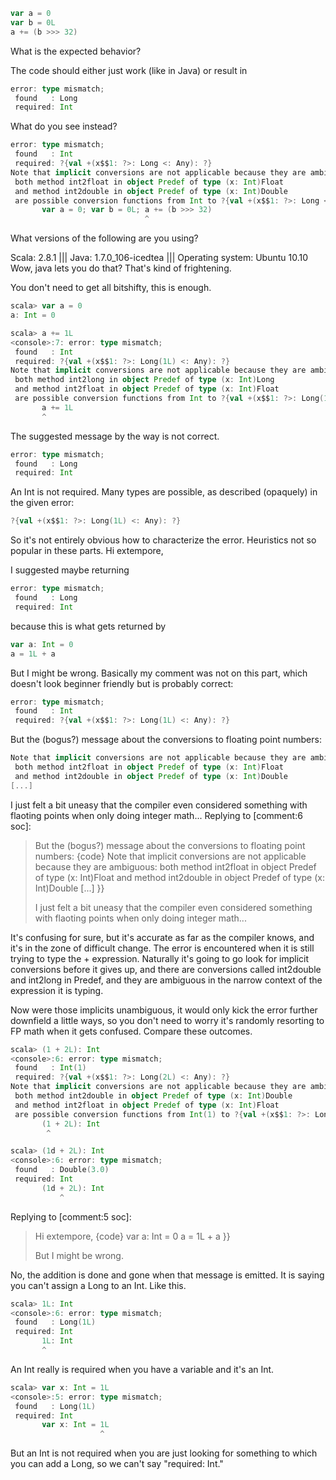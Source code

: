 ```scala
var a = 0
var b = 0L
a += (b >>> 32)
```

What is the expected behavior?

The code should either just work (like in Java) or result in 
```scala
error: type mismatch;
 found   : Long
 required: Int
```


What do you see instead?
```scala
error: type mismatch;
 found   : Int
 required: ?{val +(x$$1: ?>: Long <: Any): ?}
Note that implicit conversions are not applicable because they are ambiguous:
 both method int2float in object Predef of type (x: Int)Float
 and method int2double in object Predef of type (x: Int)Double
 are possible conversion functions from Int to ?{val +(x$$1: ?>: Long <: Any): ?}
       var a = 0; var b = 0L; a += (b >>> 32)
                              ^
```


What versions of the following are you using?

Scala: 2.8.1 ||| Java: 1.7.0_106-icedtea ||| Operating system: Ubuntu 10.10
Wow, java lets you do that? That's kind of frightening.

You don't need to get all bitshifty, this is enough.
```scala
scala> var a = 0
a: Int = 0

scala> a += 1L  
<console>:7: error: type mismatch;
 found   : Int
 required: ?{val +(x$$1: ?>: Long(1L) <: Any): ?}
Note that implicit conversions are not applicable because they are ambiguous:
 both method int2long in object Predef of type (x: Int)Long
 and method int2float in object Predef of type (x: Int)Float
 are possible conversion functions from Int to ?{val +(x$$1: ?>: Long(1L) <: Any): ?}
       a += 1L
       ^  
```
The suggested message by the way is not correct.
```scala
error: type mismatch;
 found   : Long
 required: Int
```
An Int is not required.  Many types are possible, as described (opaquely) in the given error:
```scala
?{val +(x$$1: ?>: Long(1L) <: Any): ?}  
```
So it's not entirely obvious how to characterize the error.  Heuristics not so popular in these parts.
Hi extempore,

I suggested maybe returning

```scala
error: type mismatch;
 found   : Long
 required: Int
```

because this is what gets returned by 
```scala
var a: Int = 0
a = 1L + a
```

But I might be wrong.
Basically my comment was not on this part, which doesn't look beginner friendly but is probably correct:
```scala
error: type mismatch;
 found   : Int
 required: ?{val +(x$$1: ?>: Long(1L) <: Any): ?}
```

But the (bogus?) message about the conversions to floating point numbers:
```scala
Note that implicit conversions are not applicable because they are ambiguous:
 both method int2float in object Predef of type (x: Int)Float
 and method int2double in object Predef of type (x: Int)Double
[...]
```

I just felt a bit uneasy that the compiler even considered something with flaoting points when only doing integer math...
Replying to [comment:6 soc]:
> But the (bogus?) message about the conversions to floating point numbers:
> {code}
> Note that implicit conversions are not applicable because they are ambiguous:
>  both method int2float in object Predef of type (x: Int)Float
>  and method int2double in object Predef of type (x: Int)Double
> [...]
> }}
> 
> I just felt a bit uneasy that the compiler even considered something with flaoting points when only doing integer math...

It's confusing for sure, but it's accurate as far as the compiler knows, and it's in the zone of difficult change.  The error is encountered when it is still trying to type the + expression.  Naturally it's going to go look for implicit conversions before it gives up, and there are conversions called int2double and int2long in Predef, and they are ambiguous in the narrow context of the expression it is typing.

Now were those implicits unambiguous, it would only kick the error further downfield a little ways, so you don't need to worry it's randomly resorting to FP math when it gets confused.  Compare these outcomes.
```scala
scala> (1 + 2L): Int 
<console>:6: error: type mismatch;
 found   : Int(1)
 required: ?{val +(x$$1: ?>: Long(2L) <: Any): ?}
Note that implicit conversions are not applicable because they are ambiguous:
 both method int2double in object Predef of type (x: Int)Double
 and method int2float in object Predef of type (x: Int)Float
 are possible conversion functions from Int(1) to ?{val +(x$$1: ?>: Long(2L) <: Any): ?}
       (1 + 2L): Int
        ^

scala> (1d + 2L): Int 
<console>:6: error: type mismatch;
 found   : Double(3.0)
 required: Int
       (1d + 2L): Int
           ^

```
Replying to [comment:5 soc]:
> Hi extempore,
> {code}
> var a: Int = 0
> a = 1L + a
> }}
> 
> But I might be wrong.

No, the addition is done and gone when that message is emitted.  It is saying you can't assign a Long to an Int.  Like this.
```scala
scala> 1L: Int
<console>:6: error: type mismatch;
 found   : Long(1L)
 required: Int
       1L: Int
       ^
```
An Int really is required when you have a variable and it's an Int.
```scala
scala> var x: Int = 1L
<console>:5: error: type mismatch;
 found   : Long(1L)
 required: Int
       var x: Int = 1L
                    ^
```
But an Int is not required when you are just looking for something to which you can add a Long, so we can't say "required: Int."
